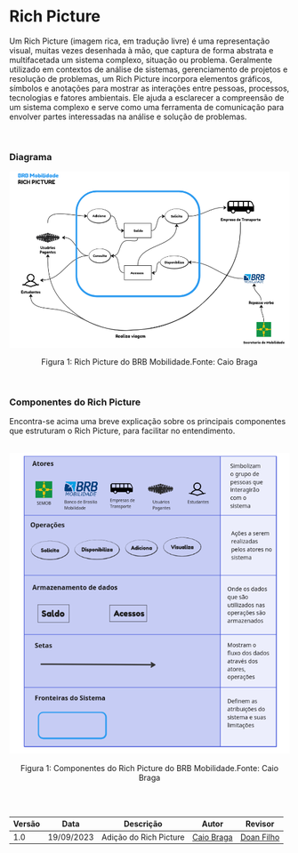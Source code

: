 
# Rich Picture

Um Rich Picture (imagem rica, em tradução livre) é uma representação visual, muitas vezes desenhada à mão, que captura de forma abstrata e multifacetada um sistema complexo, situação ou problema. Geralmente utilizado em contextos de análise de sistemas, gerenciamento de projetos e resolução de problemas, um Rich Picture incorpora elementos gráficos, símbolos e anotações para mostrar as interações entre pessoas, processos, tecnologias e fatores ambientais. Ele ajuda a esclarecer a compreensão de um sistema complexo e serve como uma ferramenta de comunicação para envolver partes interessadas na análise e solução de problemas.

<br>

### Diagrama

![Rich Picture](img/richPicture.png)

<center>
    <p> Figura 1: Rich Picture do BRB Mobilidade.Fonte: Caio Braga</p>
</center>
<br>




### **Componentes do Rich Picture**

Encontra-se acima uma breve explicação sobre os principais componentes que estruturam o Rich Picture, para facilitar no entendimento.
<br><br>
<center>

![Descricao](img/componentesRichPicture.png)

<p> Figura 1: Componentes do Rich Picture do BRB Mobilidade.Fonte: Caio Braga</p>
</center>
<br><br>




| Versão | Data       | Descrição            | Autor | Revisor |
|--------|------------|----------------------|-----------------------------------|--------------------------------------|
| 1.0    | 19/09/2023 | Adição do Rich Picture     |  [Caio Braga](https://github.com/caioalvesbraga) |[Doan Filho](https://github.com/FilhoDoan)|